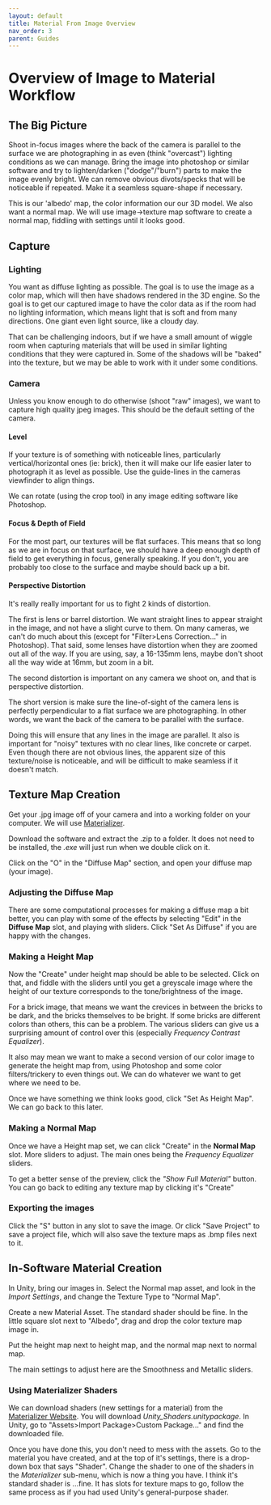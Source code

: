 ```yaml
---
layout: default
title: Material From Image Overview 
nav_order: 3
parent: Guides
---
```

# Overview of Image to Material Workflow

## The Big Picture
Shoot in-focus images where the back of the camera is parallel to the surface we are photographing in as even (think "overcast") lighting conditions as we can manage. Bring the image into photoshop or similar software and try to lighten/darken ("dodge"/"burn") parts to make the image evenly bright. We can remove obvious divots/specks that will be noticeable if repeated. Make it a seamless square-shape if necessary. 

This is our 'albedo' map, the color information our our 3D model. We also want a normal map. We will use image->texture map software to create a normal map, fiddling with settings until it looks good.

## Capture 
### Lighting
You want as diffuse lighting as possible. The goal is to use the image as a color map, which will then have shadows rendered in the 3D engine. So the goal is to get our captured image to have the color data as if the room had no lighting information, which means light that is soft and from many directions. One giant even light source, like a cloudy day.

That can be challenging indoors, but if we have a small amount of wiggle room when capturing materials that will be used in similar lighting conditions that they were captured in. Some of the shadows will be "baked" into the texture, but we may be able to work with it under some conditions.

### Camera
Unless you know enough to do otherwise (shoot "raw" images), we want to capture high quality jpeg images. This should be the default setting of the camera.

#### Level
If your texture is of something with noticeable lines, particularly vertical/horizontal ones (ie: brick), then it will make our life easier later to photograph it as level as possible. Use the guide-lines in the cameras viewfinder to align things.

We can rotate (using the crop tool) in any image editing software like Photoshop.

#### Focus & Depth of Field
For the most part, our textures will be flat surfaces. This means that so long as we are in focus on that surface, we should have a deep enough depth of field to get everything in focus, generally speaking. If you don't, you are probably too close to the surface and maybe should back up a bit.

#### Perspective Distortion
It's really really important for us to fight 2 kinds of distortion.

The first is lens or barrel distortion. We want straight lines to appear straight in the image, and not have a slight curve to them. On many cameras, we can't do much about this (except for "Filter>Lens Correction..." in Photoshop). That said, some lenses have distortion when they are zoomed out all of the way. If you are using, say, a 16-135mm lens, maybe don't shoot all the way wide at 16mm, but zoom in a bit. 

The second distortion is important on any camera we shoot on, and that is perspective distortion.

The short version is make sure the line-of-sight of the camera lens is perfectly perpendicular to a flat surface we are photographing. In other words, we want the back of the camera to be parallel with the surface. 

Doing this will ensure that any lines in the image are parallel. It also is important for "noisy" textures with no clear lines, like concrete or carpet. Even though there are not obvious lines, the apparent size of this texture/noise is noticeable, and will be difficult to make seamless if it doesn't match.

## Texture Map Creation
Get your .jpg image off of your camera and into a working folder on your computer. We will use [Materializer](http://boundingboxsoftware.com/materialize/).

Download the software and extract the .zip to a folder. It does not need to be installed, the *.exe* will just run when we double click on it.

Click on the "O" in the "Diffuse Map" section, and open your diffuse map (your image).

### Adjusting the Diffuse Map
There are some computational processes for making a diffuse map a bit better, you can play with some of the effects by selecting "Edit" in the **Diffuse Map** slot, and playing with sliders. Click "Set As Diffuse" if you are happy with the changes. 

### Making a Height Map

Now the "Create" under height map should be able to be selected. Click on that, and fiddle with the sliders until you get a greyscale image where the height of our texture corresponds to the tone/brightness of the image. 

For a brick image, that means we want the crevices in between the bricks to be dark, and the bricks themselves to be bright. If some bricks are different colors than others, this can be a problem. The various sliders can give us a surprising amount of control over this (especially *Frequency Contrast Equalizer*).

It also may mean we want to make a second version of our color image to generate the height map from, using Photoshop and some color filters/trickery to even things out. We can do whatever we want to get where we need to be.

Once we have something we think looks good, click "Set As Height Map". We can go back to this later.

### Making a Normal Map
Once we have a Height map set, we can click "Create" in the **Normal Map** slot. More sliders to adjust. The main ones being the *Frequency Equalizer* sliders.

To get a better sense of the preview, click the *"Show Full Material"* button. You can go back to editing any texture map by clicking it's "Create"

### Exporting the images
Click the "S" button in any slot to save the image. Or click "Save Project" to save a project file, which will also save the texture maps as .bmp files next to it.

## In-Software Material Creation
In Unity, bring our images in. Select the Normal map asset, and look in the *Import Settings*, and change the Texture Type to "Normal Map".

Create a new Material Asset. The standard shader should be fine. In the little square slot next to "Albedo", drag and drop the color texture map image in.

Put the height map next to height map, and the normal map next to normal map.

The main settings to adjust here are the Smoothness and Metallic sliders.

### Using Materializer Shaders
We can download shaders (new settings for a material) from the [Materializer Website](http://boundingboxsoftware.com/materialize/downloads.php). You will download *Unity_Shaders.unitypackage*. In Unity, go to "Assets>Import Package>Custom Package..." and find the downloaded file.

Once you have done this, you don't need to mess with the assets. Go to the material you have created, and at the top of it's settings, there is a drop-down box that says "Shader". Change the shader to one of the shaders in the *Materializer* sub-menu, which is now a thing you have. I think it's standard shader is ...fine. It has slots for texture maps to go, follow the same process as if you had used Unity's general-purpose shader.

